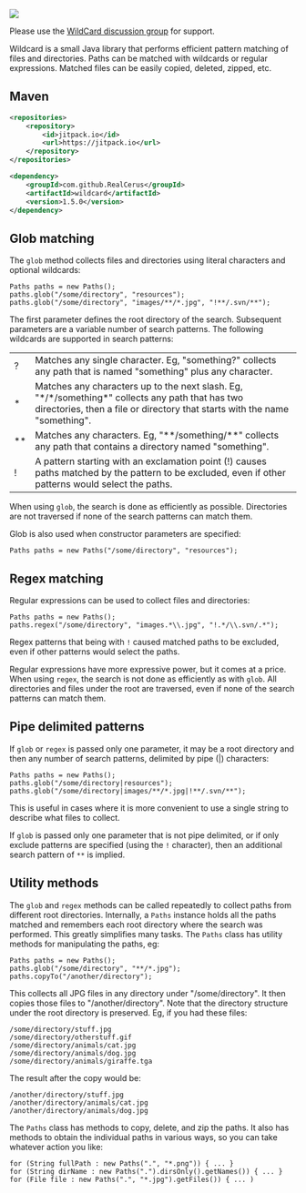 ![](https://raw.github.com/wiki/EsotericSoftware/wildcard/images/logo.png)

Please use the [WildCard discussion group](http://groups.google.com/group/wildcard-users) for support.

Wildcard is a small Java library that performs efficient pattern matching of files and directories. Paths can be matched with wildcards or regular expressions. Matched files can be easily copied, deleted, zipped, etc.

## Maven
```xml
<repositories>
	<repository>
	    <id>jitpack.io</id>
	    <url>https://jitpack.io</url>
	</repository>
</repositories>

<dependency>
    <groupId>com.github.RealCerus</groupId>
    <artifactId>wildcard</artifactId>
    <version>1.5.0</version>
</dependency>
```

## Glob matching

The `glob` method collects files and directories using literal characters and optional wildcards:

    Paths paths = new Paths();
    paths.glob("/some/directory", "resources");
    paths.glob("/some/directory", "images/**/*.jpg", "!**/.svn/**");

The first parameter defines the root directory of the search. Subsequent parameters are a variable number of search patterns. The following wildcards are supported in search patterns:

<table>
  <tr><td>?</td><td>Matches any single character. Eg, "something?" collects any path that is named "something" plus any character.</td></tr>
  <tr><td>*</td><td>Matches any characters up to the next slash. Eg, "*/*/something*" collects any path that has two directories, then a file or directory that starts with the name "something".</td></tr>
  <tr><td>**</td><td>Matches any characters. Eg, "**/something/**" collects any path that contains a directory named "something".</td></tr>
  <tr><td>!</td><td>A pattern starting with an exclamation point (!) causes paths matched by the pattern to be excluded, even if other patterns would select the paths.</td></tr>
</table>

When using `glob`, the search is done as efficiently as possible. Directories are not traversed if none of the search patterns can match them.

Glob is also used when constructor parameters are specified:

    Paths paths = new Paths("/some/directory", "resources");

## Regex matching

Regular expressions can be used to collect files and directories:

    Paths paths = new Paths();
    paths.regex("/some/directory", "images.*\\.jpg", "!.*/\\.svn/.*");

Regex patterns that being with `!` caused matched paths to be excluded, even if other patterns would select the paths.

Regular expressions have more expressive power, but it comes at a price. When using `regex`, the search is not done as efficiently as with `glob`. All directories and files under the root are traversed, even if none of the search patterns can match them.

## Pipe delimited patterns

If `glob` or `regex` is passed only one parameter, it may be a root directory and then any number of search patterns, delimited by pipe (|) characters:

    Paths paths = new Paths();
    paths.glob("/some/directory|resources");
    paths.glob("/some/directory|images/**/*.jpg|!**/.svn/**");

This is useful in cases where it is more convenient to use a single string to describe what files to collect.

If `glob` is passed only one parameter that is not pipe delimited, or if only exclude patterns are specified (using the `!` character), then an additional search pattern of `**` is implied.

## Utility methods

The `glob` and `regex` methods can be called repeatedly to collect paths from different root directories. Internally, a `Paths` instance holds all the paths matched and remembers each root directory where the search was performed. This greatly simplifies many tasks. The `Paths` class has utility methods for manipulating the paths, eg:

    Paths paths = new Paths();
    paths.glob("/some/directory", "**/*.jpg");
    paths.copyTo("/another/directory");

This collects all JPG files in any directory under "/some/directory". It then copies those files to "/another/directory". Note that the directory structure under the root directory is preserved. Eg, if you had these files:

    /some/directory/stuff.jpg
    /some/directory/otherstuff.gif
    /some/directory/animals/cat.jpg
    /some/directory/animals/dog.jpg
    /some/directory/animals/giraffe.tga

The result after the copy would be:

    /another/directory/stuff.jpg
    /another/directory/animals/cat.jpg
    /another/directory/animals/dog.jpg

The `Paths` class has methods to copy, delete, and zip the paths. It also has methods to obtain the individual paths in various ways, so you can take whatever action you like:

    for (String fullPath : new Paths(".", "*.png")) { ... }
    for (String dirName : new Paths(".").dirsOnly().getNames()) { ... }
    for (File file : new Paths(".", "*.jpg").getFiles()) { ... )
